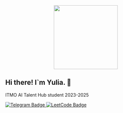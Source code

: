 <div id="header" align="center">
  <!--<img src="https://i.giphy.com/media/v1.Y2lkPTc5MGI3NjExdnRpZHo4NmdxOGF3cDQ2d3JteGhvbWt1bWkyNGQ1bWtpcXl3cXN5MiZlcD12MV9pbnRlcm5hbF9naWZfYnlfaWQmY3Q9cw/5eLDrEaRGHegx2FeF2/giphy.gif" width="200"/>-->
  <img src="https://i.giphy.com/media/v1.Y2lkPTc5MGI3NjExMHFlZTFlcWI3MnJlb3FoaXZpMno2dGFoMmk1cjZ4ZzZ3dDJkbWN6diZlcD12MV9pbnRlcm5hbF9naWZfYnlfaWQmY3Q9cw/4XXo8A7CIW1lZGgdhm/giphy.gif" width="200"/>
</div>

## Hi there! I`m Yulia.  👋

ITMO AI Talent Hub student 2023-2025

<div id="badges">
  <!--<img src="https://img.shields.io/badge/LinkedIn-blue?style=for-the-badge&logo=linkedin&logoColor=white" alt="LinkedIn Badge"/>-->
  <a href="https://t.me/etwasvvie">
    <img src="https://img.shields.io/badge/Telegram-blue?logo=telegram&logoColor=white" alt="Telegram Badge"/>
  </a>
  <a href="https://leetcode.com/u/etwaswie/">
    <img src="https://img.shields.io/badge/LeetCode-black?logo=LeetCode" alt="LeetCode Badge"/>
  </a>
</div>
<!--
**Etwaswie/Etwaswie** is a ✨ _special_ ✨ repository because its `README.md` (this file) appears on your GitHub profile.

Here are some ideas to get you started:

- 🔭 I’m currently working on ...
- 🌱 I’m currently learning ...
- 👯 I’m looking to collaborate on ...
- 🤔 I’m looking for help with ...
- 💬 Ask me about ...
- 📫 How to reach me: ...
- 😄 Pronouns: ...
- ⚡ Fun fact: ...
-->
